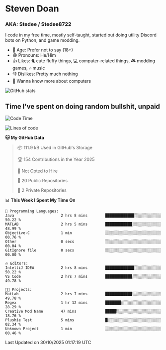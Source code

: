 # Steven Doan
### AKA: Stedee / Stedee8722
I code in my free time, mostly self-taught, started out doing utility Discord bots on Python, and game modding.

- 🤔 Age: Prefer not to say (18+)
- 😄 Pronouns: He/Him
- 👍 Likes: 🐈 cute fluffy things, 💻 computer-related things, 🎮 modding games, 🎶 music
- 👎 Dislikes: Pretty much nothing
- 🥹 Wanna know more about computers

![GitHub stats](https://github-readme-stats-iota-mocha-40.vercel.app/api?username=Stedee8722&show=prs_merged,prs_merged_percentage&show_icons=true&theme=transparent)

## Time I've spent on doing random bullshit, unpaid
<!--START_SECTION:Time I've spent on doing random bullshit, unpaid-->
![Code Time](http://img.shields.io/badge/Code%20Time-366%20hrs%2057%20mins-blue)

![Lines of code](https://img.shields.io/badge/From%20Hello%20World%20I%27ve%20Written-91.7%20thousand%20lines%20of%20code-blue)

**🐱 My GitHub Data** 

> 📦 111.9 kB Used in GitHub's Storage 
 > 
> 🏆 154 Contributions in the Year 2025
 > 
> 🚫 Not Opted to Hire
 > 
> 📜 20 Public Repositories 
 > 
> 🔑 2 Private Repositories 
 > 
📊 **This Week I Spent My Time On** 

```text
💬 Programming Languages: 
Java                     2 hrs 8 mins        █████████████░░░░░░░░░░░░   50.22 % 
MATLAB                   2 hrs 5 mins        ████████████░░░░░░░░░░░░░   48.99 % 
Objective-C              1 min               ░░░░░░░░░░░░░░░░░░░░░░░░░   00.76 % 
Other                    0 secs              ░░░░░░░░░░░░░░░░░░░░░░░░░   00.04 % 
GitIgnore file           0 secs              ░░░░░░░░░░░░░░░░░░░░░░░░░   00.00 % 

🔥 Editors: 
IntelliJ IDEA            2 hrs 8 mins        █████████████░░░░░░░░░░░░   50.22 % 
VS Code                  2 hrs 7 mins        ████████████░░░░░░░░░░░░░   49.78 % 

🐱‍💻 Projects: 
MatLab                   2 hrs 7 mins        ████████████░░░░░░░░░░░░░   49.78 % 
Regex                    1 hr 12 mins        ███████░░░░░░░░░░░░░░░░░░   28.29 % 
Creative Mod Name        47 mins             █████░░░░░░░░░░░░░░░░░░░░   18.76 % 
Plushie Test             5 mins              █░░░░░░░░░░░░░░░░░░░░░░░░   02.34 % 
Unknown Project          1 min               ░░░░░░░░░░░░░░░░░░░░░░░░░   00.46 % 
```


 Last Updated on 30/10/2025 01:17:19 UTC
<!--END_SECTION:Time I've spent on doing random bullshit, unpaid-->
